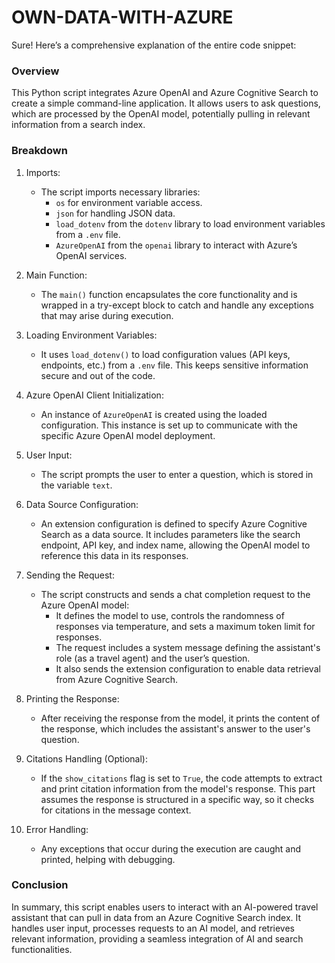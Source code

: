 # OWN-DATA-WITH-AZURE
Sure! Here’s a comprehensive explanation of the entire code snippet:

### Overview

This Python script integrates Azure OpenAI and Azure Cognitive Search to create a simple command-line application. It allows users to ask questions, which are processed by the OpenAI model, potentially pulling in relevant information from a search index.

### Breakdown

1. Imports: 
   - The script imports necessary libraries:
     - `os` for environment variable access.
     - `json` for handling JSON data.
     - `load_dotenv` from the `dotenv` library to load environment variables from a `.env` file.
     - `AzureOpenAI` from the `openai` library to interact with Azure’s OpenAI services.

2. Main Function: 
   - The `main()` function encapsulates the core functionality and is wrapped in a try-except block to catch and handle any exceptions that may arise during execution.

3. Loading Environment Variables:
   - It uses `load_dotenv()` to load configuration values (API keys, endpoints, etc.) from a `.env` file. This keeps sensitive information secure and out of the code.

4. Azure OpenAI Client Initialization:
   - An instance of `AzureOpenAI` is created using the loaded configuration. This instance is set up to communicate with the specific Azure OpenAI model deployment.

5. User Input:
   - The script prompts the user to enter a question, which is stored in the variable `text`.

6. Data Source Configuration:
   - An extension configuration is defined to specify Azure Cognitive Search as a data source. It includes parameters like the search endpoint, API key, and index name, allowing the OpenAI model to reference this data in its responses.

7. Sending the Request:
   - The script constructs and sends a chat completion request to the Azure OpenAI model:
     - It defines the model to use, controls the randomness of responses via temperature, and sets a maximum token limit for responses.
     - The request includes a system message defining the assistant's role (as a travel agent) and the user’s question.
     - It also sends the extension configuration to enable data retrieval from Azure Cognitive Search.

8. Printing the Response:
   - After receiving the response from the model, it prints the content of the response, which includes the assistant's answer to the user's question.

9. Citations Handling (Optional):
   - If the `show_citations` flag is set to `True`, the code attempts to extract and print citation information from the model's response. This part assumes the response is structured in a specific way, so it checks for citations in the message context.

10. Error Handling:
    - Any exceptions that occur during the execution are caught and printed, helping with debugging.

### Conclusion

In summary, this script enables users to interact with an AI-powered travel assistant that can pull in data from an Azure Cognitive Search index. It handles user input, processes requests to an AI model, and retrieves relevant information, providing a seamless integration of AI and search functionalities.

